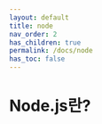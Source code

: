 ```yaml
---
layout: default
title: node
nav_order: 2
has_children: true
permalink: /docs/node
has_toc: false
---
```


# Node.js란?
